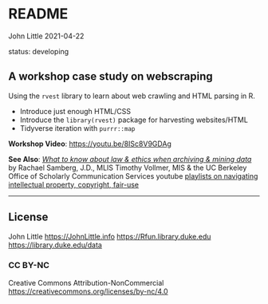 README
================
John Little
2021-04-22

<!-- README.md is generated from README.Rmd. Please edit that file -->

status: developing

## A workshop case study on webscraping

<!-- badges: start -->
<!-- badges: end -->

Using the `rvest` library to learn about web crawling and HTML parsing
in R.

-   Introduce just enough HTML/CSS
-   Introduce the `library(rvest)` package for harvesting websites/HTML
-   Tidyverse iteration with `purrr::map`

**Workshop Video**: <https://youtu.be/8ISc8V9GDAg>

**See Also**: [*What to know about law & ethics when archiving & mining
data*](slides/What%20to%20know%20about%20law%20&%20ethics_Archiving%20&%20Mining_15%20Min_with%20notes.pdf)
by Rachael Samberg, J.D., MLIS Timothy Vollmer, MIS & the UC Berkeley
Office of Scholarly Communication Services youtube [playlists on
navigating intellectual property, copyright,
fair-use](https://www.youtube.com/channel/UCNUMwTyK0raTNNZVjhgB7KA/playlists)

------------------------------------------------------------------------

## License

John Little <https://JohnLittle.info> <https://Rfun.library.duke.edu>
<https://library.duke.edu/data>

### CC BY-NC

Creative Commons Attribution-NonCommercial
<https://creativecommons.org/licenses/by-nc/4.0>
